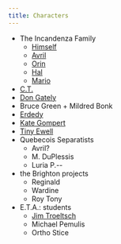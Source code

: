 ```yaml
--- 
title: Characters
---
```


* The Incandenza Family
  * [Himself](/characters/Himself)
  * [Avril](/characters/Avril)
  * [Orin](/characters/Orin)
  * [Hal](/characters/Hal)
  * [Mario](/characters/Mario)
* [C.T.](/characters/CT)
* [Don Gately](/characters/Don_Gately)
* Bruce Green + Mildred Bonk
* [Erdedy](/characters/Erdedy)
* [Kate Gompert](/characters/Kate_Gompert)
* [Tiny Ewell](/characters/Tiny_Ewell)
* Quebecois Separatists
  * Avril?
  * M. DuPlessis 
  * Luria P.--
* the Brighton projects
  * Reginald
  * Wardine
  * Roy Tony
* E.T.A.: students
  * [Jim Troeltsch](/characters/Jim_Troeltsch)
  * Michael Pemulis
  * Ortho Stice
